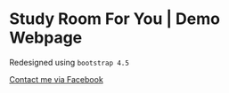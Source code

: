 # Study Room For You | Demo Webpage
Redesigned using `bootstrap 4.5`

[Contact me via Facebook](https://www.facebook.com/farhanbinamin1)